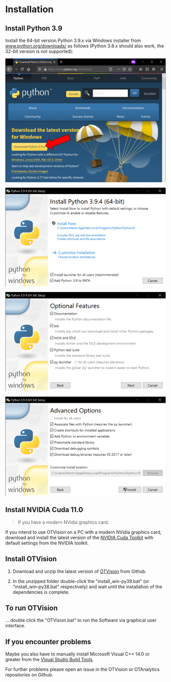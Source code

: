 # Installation

## Install Python 3.9

Install the 64-bit version Python 3.9.x via Windows installer from www.python.org/downloads/ as follows (Python 3.8.x should also work, the 32-bit version is not supported):

![Download Python](installation/Download_Python.PNG)

![Install Python 1](installation/Install_Python_1.PNG)

![Install Python 2](installation/Install_Python_2.PNG)

![Install Python 3](installation/Install_Python_3.PNG)

## Install NVIDIA Cuda 11.0

> If you have a modern NVidia graphics card.

If you intend to use OTVision on a PC with a modern NVidia graphics card, download and install the latest version of the [NVIDIA Cuda Toolkit](https://developer.nvidia.com/cuda-downloads) with default settings from the NVIDIA toolkit.

## Install OTVision 

1. Download and unzip the latest version of [OTVision](https://github.com/OpenTrafficCam/OTVision/archive/refs/heads/master.zip) from Github.

2. In the unzipped folder double-click the "install_win-py39.bat" (or "install_win-py38.bat" respectively) and wait until the installation of the dependencies is complete.

## To run OTVision

... double click the "OTVision.bat" to run the Software via graphical user interface.

## If you encounter problems

Maybe you also have to manually install Microsoft Visual C++ 14.0 or greater from the [Visual Studio Build Tools](https://visualstudio.microsoft.com/visual-cpp-build-tools/).

For further problems please open an issue in the OTVision or OTAnalytics repositories on Github.
